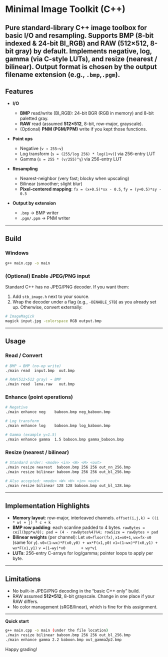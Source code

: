 # Minimal Image Toolkit (C++)

Pure standard-library C++ image toolbox for basic I/O and resampling.
Supports **BMP** (8-bit indexed & 24-bit BI_RGB) and **RAW (512×512, 8-bit gray)** by default.
Implements **negative**, **log**, **gamma** (via C-style LUTs), and **resize** (**nearest** / **bilinear**).
Output format is chosen by the **output filename extension** (e.g., `.bmp`,`.pgm`).
---

## Features

* **I/O**

  * **BMP** read/write (BI_RGB): 24-bit BGR (RGB in memory) and 8-bit paletted gray.
  * **RAW** read (assumed **512×512**, 8-bit, row-major, grayscale).
  * (Optional) **PNM (PGM/PPM)** write if you kept those functions.
* **Point ops**

  * Negative (`v → 255−v`)
  * Log transform (`s = (255/log 256) * log(1+v)`) via 256-entry LUT
  * Gamma (`s = 255 * (v/255)^γ`) via 256-entry LUT
* **Resampling**

  * Nearest-neighbor (very fast; blocky when upscaling)
  * Bilinear (smoother; slight blur)
  * **Pixel-centered mapping**: `fx = (x+0.5)*sx - 0.5`, `fy = (y+0.5)*sy - 0.5`
* **Output by extension**

  * `.bmp` → BMP writer
  * `.pgm/.ppm` → PNM writer

---

## Build

### Windows

```bash
g++ main.cpp -o main
```

### (Optional) Enable JPEG/PNG input

Standard C++ has no JPEG/PNG decoder. If you want them:

1. Add `stb_image.h` next to your source.
2. Wrap the decoder under a flag (e.g., `-DENABLE_STB`) as you already set up.
Otherwise, convert externally:

```bash
# ImageMagick
magick input.jpg -colorspace RGB output.bmp
```

---

## Usage

### Read / Convert

```bash
# BMP → BMP (no-op write)
./main read  input.bmp  out.bmp

# RAW(512×512 gray) → BMP
./main read  lena.raw   out.bmp
```

### Enhance (point operations)

```bash
# Negative
./main enhance neg    baboon.bmp neg_baboon.bmp

# Log transform
./main enhance log    baboon.bmp log_baboon.bmp

# Gamma (example γ=1.5)
./main enhance gamma  1.5 baboon.bmp gamma_baboon.bmp
```

### Resize (nearest / bilinear)

```bash
# Standard order: <mode> <in> <W> <H> <out>
./main resize nearest  baboon.bmp 256 256 out_nn_256.bmp
./main resize bilinear baboon.bmp 256 256 out_bl_256.bmp

# Also accepted: <mode> <W> <H> <in> <out>
./main resize bilinear 128 128 baboon.bmp out_bl_128.bmp
```
---

## Implementation Highlights

* **Memory layout**: row-major, interleaved channels.
  `offset(i,j,k) = ((i * w) + j) * c + k`
* **BMP row padding**: each scanline padded to 4 bytes.
  `rawBytes = ceil(bpp*w/8); pad = (4 - rawBytes%4)%4; rowSize = rawBytes + pad`
* **Bilinear weights** (per channel):
  Let `x0=floor(fx)`, `x1=x0+1`, `wx=fx-x0` (same for `y`).
  `v0=(1−wx)*F(x0,y0) + wx*F(x1,y0)`
  `v1=(1−wx)*F(x0,y1) + wx*F(x1,y1)`
  `v =(1−wy)*v0       + wy*v1`
* **LUTs**: 256-entry C-arrays for log/gamma; pointer loops to apply per byte.

---
## Limitations

* No built-in JPEG/PNG decoding in the “basic C++ only” build.
* RAW assumed **512×512**, 8-bit grayscale. Change in one place if your RAW differs.
* No color management (sRGB/linear), which is fine for this assignment.
---

**Quick start**

```bash
g++ main.cpp -o main (under the file location)
./main resize bilinear baboon.bmp 256 256 out_bl_256.bmp
./main enhance gamma 2.2 baboon.bmp out_gamma2p2.bmp
```

Happy grading!

